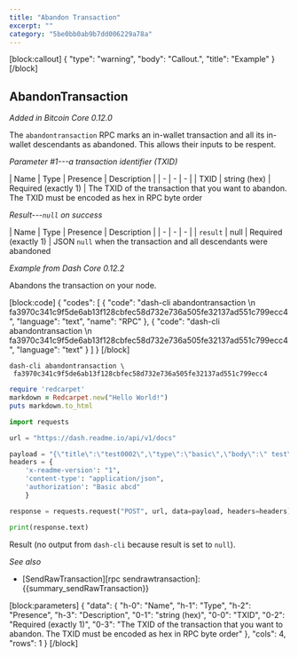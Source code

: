 ```yaml
---
title: "Abandon Transaction"
excerpt: ""
category: "5be0bb0ab9b7dd006229a78a"
---
```


[block:callout]
{
  "type": "warning",
  "body": "Callout.",
  "title": "Example"
}
[/block]

## AbandonTransaction

*Added in Bitcoin Core 0.12.0*

The `abandontransaction` RPC marks an in-wallet transaction and all its in-wallet descendants as abandoned. This allows their inputs to be respent.

*Parameter #1---a transaction identifier (TXID)*

| Name | Type | Presence | Description |
| - | - | - |
| TXID | string (hex) | Required (exactly 1) | The TXID of the transaction that you want to abandon.  The TXID must be encoded as hex in RPC byte order

*Result---`null` on success*

| Name | Type | Presence | Description |
| - | - | - |
| `result` | null | Required (exactly 1) | JSON `null` when the transaction and all descendants were abandoned

*Example from Dash Core 0.12.2*

Abandons the transaction on your node.

[block:code]
{
  "codes": [
    {
      "code": "dash-cli abandontransaction \n fa3970c341c9f5de6ab13f128cbfec58d732e736a505fe32137ad551c799ecc4",
      "language": "text",
      "name": "RPC"
    },
    {
      "code": "dash-cli abandontransaction \n fa3970c341c9f5de6ab13f128cbfec58d732e736a505fe32137ad551c799ecc4",
      "language": "text"
    }
  ]
}
[/block]

```
dash-cli abandontransaction \
 fa3970c341c9f5de6ab13f128cbfec58d732e736a505fe32137ad551c799ecc4
```

```ruby
require 'redcarpet'
markdown = Redcarpet.new("Hello World!")
puts markdown.to_html
```

```python
import requests

url = "https://dash.readme.io/api/v1/docs"

payload = "{\"title\":\"test0002\",\"type\":\"basic\",\"body\":\" test\",\"category\":\"documentation\"}"
headers = {
    'x-readme-version': "1",
    'content-type': "application/json",
    'authorization': "Basic abcd"
    }

response = requests.request("POST", url, data=payload, headers=headers)

print(response.text)
```

Result (no output from `dash-cli` because result is set to `null`).

*See also*

* [SendRawTransaction][rpc sendrawtransaction]: {{summary_sendRawTransaction}}



[block:parameters]
{
  "data": {
    "h-0": "Name",
    "h-1": "Type",
    "h-2": "Presence",
    "h-3": "Description",
    "0-1": "string (hex)",
    "0-0": "TXID",
    "0-2": "Required (exactly 1)",
    "0-3": "The TXID of the transaction that you want to abandon.  The TXID must be encoded as hex in RPC byte order"
  },
  "cols": 4,
  "rows": 1
}
[/block]

